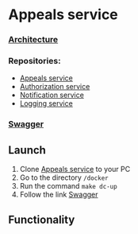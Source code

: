 # Appeals service

### [Architecture](https://github.com/Appeals-service/Appeals_service/blob/main/architecture/schema.png)

### Repositories:<br>
- [Appeals service](https://github.com/Appeals-service/Appeals_service)
- [Authorization service](https://github.com/Appeals-service/Authorization_service)
- [Notification service](https://github.com/Appeals-service/Notification_service)
- [Logging service](https://github.com/Appeals-service/Logging_service)

### [Swagger](http://127.0.0.1:8000/docs)

## Launch<br>
1. Clone [Appeals service](https://github.com/Appeals-service/Appeals_service) to your PC
2. Go to the directory `/docker`
3. Run the command `make dc-up`
4. Follow the link [Swagger](http://127.0.0.1:8000/docs)

## Functionality<br>

